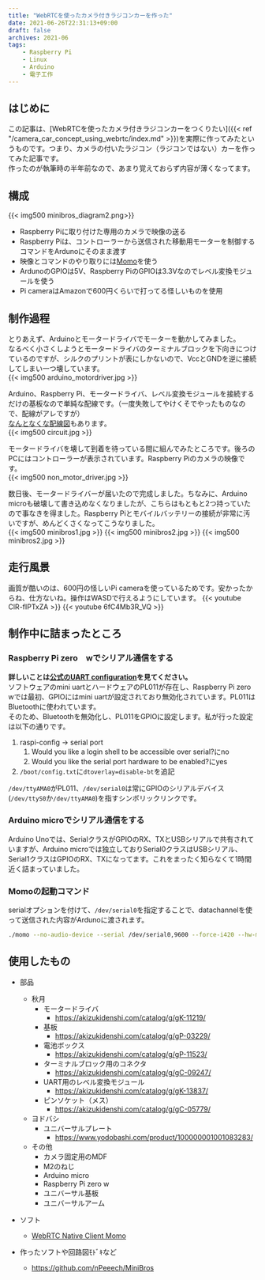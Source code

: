```yaml
---
title: "WebRTCを使ったカメラ付きラジコンカーを作った"
date: 2021-06-26T22:31:13+09:00
draft: false
archives: 2021-06
tags:
    - Raspberry Pi
    - Linux
    - Arduino
    - 電子工作
---
```


## はじめに
この記事は、[WebRTCを使ったカメラ付きラジコンカーをつくりたい]({{< ref "/camera_car_concept_using_webrtc/index.md" >}})を実際に作ってみたというものです。つまり、カメラの付いたラジコン（ラジコンではない）カーを作ってみた記事です。  
作ったのが執筆時の半年前なので、あまり覚えておらず内容が薄くなってます。


## 構成
{{< img500 minibros_diagram2.png>}}  
- Raspberry Piに取り付けた専用のカメラで映像の送る
- Raspberry Piは、コントローラーから送信された移動用モーターを制御するコマンドをArdunoにそのまま渡す
- 映像とコマンドのやり取りには[Momo](https://github.com/shiguredo/momo)を使う
- ArdunoのGPIOは5V、Raspberry PiのGPIOは3.3Vなのでレベル変換モジュールを使う
- Pi cameraはAmazonで600円くらいで打ってる怪しいものを使用

## 制作過程
とりあえず、Arduinoとモータードライバでモーターを動かしてみました。  
なるべく小さくしようとモータードライバのターミナルブロックを下向きにつけているのですが、シルクのプリントが表にしかないので、VccとGNDを逆に接続してしまい一つ壊しています。  
{{< img500 arduino_motordriver.jpg >}}  

Arduino、Raspberry Pi、モータードライバ、レベル変換モジュールを接続するだけの基板なので単純な配線です。（一度失敗してやけくそでやったものなので、配線がアレですが）  
[なんとなくな配線図](https://github.com/nPeeech/MiniBros/blob/main/Circuits/circuit.svg)もあります。  
{{< img500 circuit.jpg >}}  

モータードライバを壊して到着を待っている間に組んでみたところです。後ろのPCにはコントローラーが表示されています。Raspberry Piのカメラの映像です。  
{{< img500 non_motor_driver.jpg >}}  

数日後、モータードライバーが届いたので完成しました。ちなみに、Arduino microも破壊して書き込めなくなりましたが、こちらはもともと2つ持っていたので事なきを得ました。Raspberry Piとモバイルバッテリーの接続が非常に汚いですが、めんどくさくなってこうなりました。  
{{< img500 minibros1.jpg >}}
{{< img500 minibros2.jpg >}}
{{< img500 minibros2.jpg >}}

## 走行風景
画質が酷いのは、600円の怪しいPi cameraを使っているためです。安かったからね、仕方ないね。操作はWASDで行えるようにしています。
{{< youtube ClR-fIPTxZA >}}
{{< youtube 6fC4Mb3R_VQ >}}

## 制作中に詰まったところ
### Raspberry Pi zero　wでシリアル通信をする
**詳しいことは[公式のUART configuration](https://www.raspberrypi.org/documentation/configuration/uart.md)を見てください。**  
ソフトウェアのmini uartとハードウェアのPL011が存在し、Raspberry Pi zero wでは最初、GPIOにはmini uartが設定されており無効化されています。PL011はBluetoothに使われています。  
そのため、Bluetoothを無効化し、PL011をGPIOに設定します。私が行った設定は以下の通りです。
1. raspi-config → serial port
    1. Would you like a login shell to be accessible over serial?にno
    1. Would you like the serial port hardware to be enabled?にyes
1. `/boot/config.txt`に`dtoverlay=disable-bt`を追記

`/dev/ttyAMA0`がPL011、`/dev/serial0`は常にGPIOのシリアルデバイス(`/dev/ttyS0`か`/dev/ttyAMA0`)を指すシンボリックリンクです。

### Arduino microでシリアル通信をする
Arduino Unoでは、SerialクラスがGPIOのRX、TXとUSBシリアルで共有されていますが、Arduino microでは独立しておりSerial0クラスはUSBシリアル、Serial1クラスはGPIOのRX、TXになってます。これをまったく知らなくて1時間近く詰まっていました。

### Momoの起動コマンド
serialオプションを付けて、`/dev/serial0`を指定することで、datachannelを使って送信された内容がArdunoに渡されます。
```bash
./momo --no-audio-device --serial /dev/serial0,9600 --force-i420 --hw-mjpeg-decoder true ayame wss://ayame-labo.shiguredo.jp/signaling <username>@<roomId> --signaling-key <signaling key>
```

## 使用したもの
- 部品
    - 秋月
      - モータードライバ
        - https://akizukidenshi.com/catalog/g/gK-11219/
      - 基板
        - https://akizukidenshi.com/catalog/g/gP-03229/
      - 電池ボックス
        - https://akizukidenshi.com/catalog/g/gP-11523/
      - ターミナルブロック用のコネクタ
        - https://akizukidenshi.com/catalog/g/gC-09247/
      - UART用のレベル変換モジュール
        - https://akizukidenshi.com/catalog/g/gK-13837/
      - ピンソケット（メス）
        - https://akizukidenshi.com/catalog/g/gC-05779/
    - ヨドバシ
      - ユニバーサルプレート
        - https://www.yodobashi.com/product/100000001001083283/
    - その他
      - カメラ固定用のMDF
      - M2のねじ
      - Arduino micro
      - Raspberry Pi zero w
      - ユニバーサル基板
      - ユニバーサルアーム

- ソフト
    - [WebRTC Native Client Momo](https://github.com/shiguredo/momo)

- 作ったソフトや回路図ﾓﾄﾞｷなど
    - https://github.com/nPeeech/MiniBros

